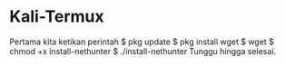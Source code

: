 # Kali-Termux
Pertama kita ketikan perintah
 $ pkg update
 $ pkg install wget
 $ wget 
 $ chmod +x install-nethunter
 $ ./install-nethunter
Tunggu hingga selesai.
